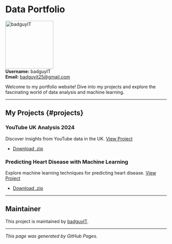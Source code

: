# Data Portfolio

<div class="avatar-container">
  <img src="https://avatars.githubusercontent.com/badguyIT" alt="badguyIT" width="150" height="150">
  <div class="info">
    <strong>Username:</strong> badguyIT<br>
    <strong>Email:</strong> <a href="mailto:badguyit25@gmail.com">badguyit25@gmail.com</a>
  </div>
</div>

Welcome to my portfolio website! Dive into my projects and explore the fascinating world of data analysis and machine learning.

---

## My Projects {#projects}

### YouTube UK Analysis 2024
Discover insights from YouTube data in the UK. [View Project](https://github.com/badguyIT/youtuber_uk)
- [Download .zip](https://github.com/badguyIT/youtuber_uk/archive/refs/heads/main.zip)

### Predicting Heart Disease with Machine Learning
Explore machine learning techniques for predicting heart disease. [View Project](https://github.com/badguyIT/Predicting-Heart-Disease-using-Machine-Learning)
- [Download .zip](https://github.com/badguyIT/Predicting-Heart-Disease-using-Machine-Learning/archive/refs/heads/main.zip)

---


## Maintainer

This project is maintained by [badguyIT](https://github.com/badguyIT).

---

*This page was generated by GitHub Pages.*
